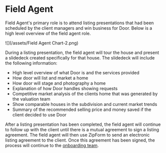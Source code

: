 # Field Agent

Field Agent's primary role is to attend listing presentations that had been scheduled by the client managers and win business for Door. Below is a high level overview of the field agent role.

![](/assets/Field Agent Chart-2.png)

During a listing presentation, the field agent will tour the house and present a slidedeck created specifically for that house. The slidedeck will include the following information:

* High level overview of what Door is and the services provided
* How door will list and market a home
* How door will stage and photography a home
* Explanation of how Door handles showing requests
* Competitive market analysis of the clients home that was generated by the valuation team
* Show comparable houses in the subdivision and current market trends
* Summary of the recommended selling price and money saved if the client decided to use Door

After a listing presentation has been completed, the field agent will continue to follow up with the client until there is a mutual agreement to sign a listing agreement. The field agent will then use ZipForm to send an electronic listing agreement to the client. Once this agreement has been signed, the process will continue to the [onboarding team](/transaction-coordinator/onboarding.md).

